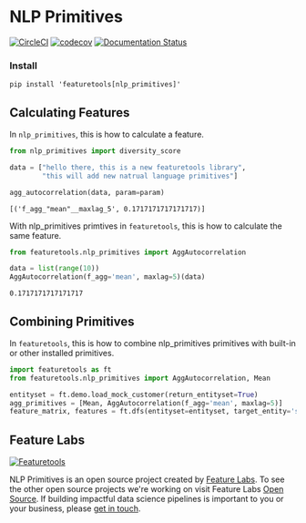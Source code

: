 # NLP Primitives

[![CircleCI](https://circleci.com/gh/FeatureLabs/nlp_primitives/tree/master.svg?style=shield)](https://circleci.com/gh/FeatureLabs/nlp_primitives/tree/master)
[![codecov](https://codecov.io/gh/FeatureLabs/nlp_primitives/branch/master/graph/badge.svg)](https://codecov.io/gh/FeatureLabs/nlp_primitives)
[![Documentation Status](https://readthedocs.org/projects/nlp_primitives/badge/?version=latest)](http://docs.nlp_primitives/en/latest/?badge=latest)

### Install
```shell
pip install 'featuretools[nlp_primitives]'
```
## Calculating Features
In `nlp_primitives`, this is how to calculate a feature.
```python
from nlp_primitives import diversity_score

data = ["hello there, this is a new featuretools library",
        "this will add new natrual language primitives"]

agg_autocorrelation(data, param=param)
```
```
[('f_agg_"mean"__maxlag_5', 0.1717171717171717)]
```
With nlp_primitives primtives in `featuretools`, this is how to calculate the same feature.
```python
from featuretools.nlp_primitives import AggAutocorrelation

data = list(range(10))
AggAutocorrelation(f_agg='mean', maxlag=5)(data)
```
```
0.1717171717171717
```
## Combining Primitives
In `featuretools`, this is how to combine nlp_primitives primitives with built-in or other installed primitives.
```python
import featuretools as ft
from featuretools.nlp_primitives import AggAutocorrelation, Mean

entityset = ft.demo.load_mock_customer(return_entityset=True)
agg_primitives = [Mean, AggAutocorrelation(f_agg='mean', maxlag=5)]
feature_matrix, features = ft.dfs(entityset=entityset, target_entity='sessions', agg_primitives=agg_primitives)
```

## Feature Labs
<a href="https://www.featurelabs.com/">
    <img src="http://www.featurelabs.com/wp-content/uploads/2017/12/logo.png" alt="Featuretools" />
</a>

NLP Primitives is an open source project created by [Feature Labs](https://www.featurelabs.com/). To see the other open source projects we're working on visit Feature Labs [Open Source](https://www.featurelabs.com/open). If building impactful data science pipelines is important to you or your business, please [get in touch](https://www.featurelabs.com/contact/).